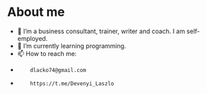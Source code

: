 # About me

- 🔭 I’m a business consultant, trainer, writer and coach. I am self-employed.
- 🌱 I’m currently learning programming.
- 📫 How to reach me:
-         dlacko74@gmail.com
-         https://t.me/Devenyi_Laszlo

